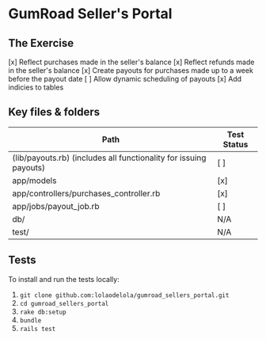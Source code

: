 # GumRoad Seller's Portal

## The Exercise
[x] Reflect purchases made in the seller's balance
[x] Reflect refunds made in the seller's balance
[x] Create payouts for purchases made up to a week before the payout date
[ ] Allow dynamic scheduling of payouts
[x] Add indicies to tables

## Key files & folders

| Path  | Test Status |
| ------------- | ------------- |
| (lib/payouts.rb) (includes all functionality for issuing payouts)  | [ ] |
| app/models | [x]  |
| app/controllers/purchases_controller.rb | [x]  |
| app/jobs/payout_job.rb | [ ]  |
| db/ | N/A  |
| test/ | N/A  |

## Tests

To install and run the tests locally:
1. `git clone github.com:lolaodelola/gumroad_sellers_portal.git`
2. `cd gumroad_sellers_portal`
3. `rake db:setup`
4. `bundle`
5. `rails test`

